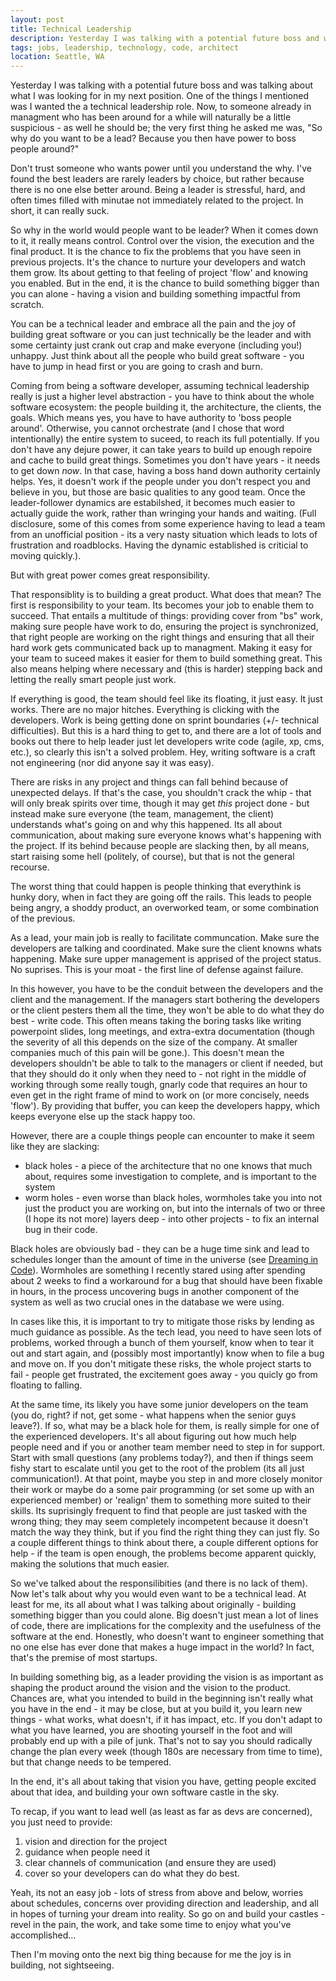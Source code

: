 ```yaml
---
layout: post
title: Technical Leadership
description: Yesterday I was talking with a potential future boss and was talking about what I was looking for in my next position
tags: jobs, leadership, technology, code, architect
location: Seattle, WA
---
```

Yesterday I was talking with a potential future boss and was talking about what I was looking for in my next position. One of the things I mentioned was I wanted the a technical leadership role. Now, to someone already in managment who has been around for a while will naturally be a little suspicious - as well he should be; the very first thing he asked me was, "So why do you want to be a lead? Because you then have power to boss people around?" 

Don't trust someone who wants power until you understand the why. I've found the best leaders are rarely leaders by choice, but rather because there is no one else better around. Being a leader is stressful, hard, and often times filled with minutae not immediately related to the project. In short, it can really suck. 

So why in the world would people want to be leader? When it comes down to it, it really means control. Control over the vision, the execution and the final product. It is the chance to fix the problems that you have seen in previous projects. It's the chance to nurture your developers and watch them grow. Its about getting to that feeling of project 'flow' and knowing you enabled. But in the end, it is the chance to build something bigger than you can alone - having a vision and building something impactful from scratch. 

You can be a technical leader and embrace all the pain and the joy of building great software or you can just technically be the leader and with some certainty just crank out crap and make everyone (including you!) unhappy. Just think about all the people who build great software - you have to jump in head first or you are going to crash and burn.

Coming from being a software developer, assuming technical leadership really is just a higher level abstraction - you have to think about the whole software ecosystem: the people building it, the architecture, the clients, the goals. Which means yes, you have to have authority to 'boss people around'. Otherwise, you cannot orchestrate (and I chose that word intentionally) the entire system to suceed, to reach its full potentially. If you don't have any dejure power, it can take years to build up enough repoire and cache to build great things. Sometimes you don't have years - it needs to get down _now_. In that case, having a boss hand down authority certainly helps. Yes, it doesn't work if the people under you don't respect you and believe in you, but those are basic qualities to any good team. Once the leader-follower dynamics are estabilshed, it becomes much easier to actually guide the work, rather than wringing your hands and waiting. (Full disclosure, some of this comes from some experience having to lead a team from an unofficial position - its a very nasty situation which leads to lots of frustration and roadblocks. Having the dynamic established is criticial to moving quickly.).

But with great power comes great responsibility.

That responsiblity is to building a great product. What does that mean? The first is responsibility to your team. Its becomes your job to enable them to succeed. That entails a multitude of things: providing cover from "bs" work, making sure people have work to do, ensuring the project is synchronized, that right people are working on the right things and ensuring that all their hard work gets communicated back up to managment. Making it easy for your team to suceed makes it easier for them to build something great. This also means helping where necessary and (this is harder) stepping back and letting the really smart people just work. 

If everything is good, the team should feel like its floating, it just easy. It just works. There are no major hitches. Everything is clicking with the developers. Work is being getting done on sprint boundaries (+/- technical difficulties). But this is a hard thing to get to, and there are a lot of tools and books out there to help leader just let developers write code (agile, xp, cms, etc.), so clearly this isn't a solved problem. Hey, writing software is a craft not engineering (nor did anyone say it was easy). 

There are risks in any project and things can fall behind because of unexpected delays. If that's the case, you shouldn't crack the whip - that will only break spirits over time, though it may get _this_ project done - but instead make sure everyone (the team, management, the client) understands what's going on and why this happened. Its all about communication, about making sure everyone knows what's happening with the project. If its behind because people are slacking then, by all means, start raising some hell (politely, of course), but that is not the general recourse.

The worst thing that could happen is people thinking that everythink is hunky dory, when in fact they are going off the rails. This leads to people being angry, a shoddy product, an overworked team, or some combination of the previous. 

As a lead, your main job is really to facilitate communcation. Make sure the developers are talking and coordinated. Make sure the client knowns whats happening. Make sure upper management is apprised of the project status. No suprises. This is your moat - the first line of defense against failure.

In this however, you have to be the conduit between the developers and the client and the management. If the managers start bothering the developers or the client pesters them all the time, they won't be able to do what they do best - write code. This often means taking the boring tasks like writing powerpoint slides, long meetings, and extra-extra documentation (though the severity of all this depends on the size of the company. At smaller companies much of this pain will be gone.). This doesn't mean the developers shouldn't be able to talk to the managers or client if needed, but that they should do it only when they need to - not right in the middle of working through some really tough, gnarly code that requires an hour to even get in the right frame of mind to work on (or more concisely, needs 'flow'). By providing that buffer, you can keep the developers happy, which keeps everyone else up the stack happy too.

However, there are a couple things people can encounter to make it seem like they are slacking:
* black holes - a piece of the architecture that no one knows that much about, requires some investigation to complete, and is important to the system
* worm holes - even worse than black holes, wormholes take you into not just the product you are working on, but into the internals of two or three (I hope its not more) layers deep - into other projects - to fix an internal bug in their code.

Black holes are obviously bad - they can be a huge time sink and lead to schedules longer than the amount of time in the universe (see [Dreaming in Code](http://www.dreamingincode.com/)). Wormholes are something I recently stared using after spending about 2 weeks to find a workaround for a bug that should have been fixable in hours, in the process uncovering bugs in another component of the system as well as two crucial ones in the database we were using.

In cases like this, it is important to try to mitigate those risks by lending as much guidance as possible. As the tech lead, you need to have seen lots of problems, worked through a bunch of them yourself, know when to tear it out and start again, and (possibly most importantly) know when to file a bug and move on. If you don't mitigate these risks, the whole project starts to fail - people get frustrated, the excitement goes away - you quicly go from floating to falling.

At the same time, its likely you have some junior developers on the team (you do, right? if not, get some - what happens when the senior guys leave?). If so, what may be a black hole for them, is really simple for one of the experienced developers. It's all about figuring out how much help people need and if you or another team member need to step in for support. Start with small questions (any problems today?), and then if things seem fishy start to escalate until you get to the root of the problem (its all just communication!). At that point, maybe you step in and more closely monitor their work or maybe do a some pair programming (or set some up with an experienced member) or 'realign' them to something more suited to their skills. Its suprisingly frequent to find that people are just tasked with the wrong thing; they may seem completely incompetent because it doesn't match the way they think, but if you find the right thing they can just fly. So a couple different things to think about there, a couple different options for help - if the team is open enough, the problems become apparent quickly, making the solutions that much easier.

So we've talked about the responsilibities (and there is no lack of them). Now let's talk about why you would even want to be a technical lead. At least for me, its all about what I was talking about originally - building something bigger than you could alone. Big doesn't just mean a lot of lines of code, there are implications for the complexity and the usefulness of the software at the end. Honestly, who doesn't want to engineer something that no one else has ever done that makes a huge impact in the world? In fact, that's the premise of most startups.

In building something big, as a leader providing the vision is as important as shaping the product around the vision and the vision to the product. Chances are, what you intended to build in the beginning isn't really what you have in the end - it may be close, but at you build it, you learn new things - what works, what doesn't, if it has impact, etc. If you don't adapt to what you have learned, you are shooting yourself in the foot and will probably end up with a pile of junk. That's not to say you should radically change the plan every week (though 180s are necessary from time to time), but that change needs to be tempered.

In the end, it's all about taking that vision you have, getting people excited about that idea, and building your own software castle in the sky. 

To recap, if you want to lead well (as least as far as devs are concerned), you just need to provide:
 1. vision and direction for the project
 2. guidance when people need it
 3. clear channels of communication (and ensure they are used)
 4. cover so your developers can do what they do best.

Yeah, its not an easy job - lots of stress from above and below, worries about schedules, concerns over providing direction and leadership, and all in hopes of turning your dream into reality. So go on and build your castles - revel in the pain, the work, and take some time to enjoy what you've accomplished...

Then I'm moving onto the next big thing because for me the joy is in building, not sightseeing.
